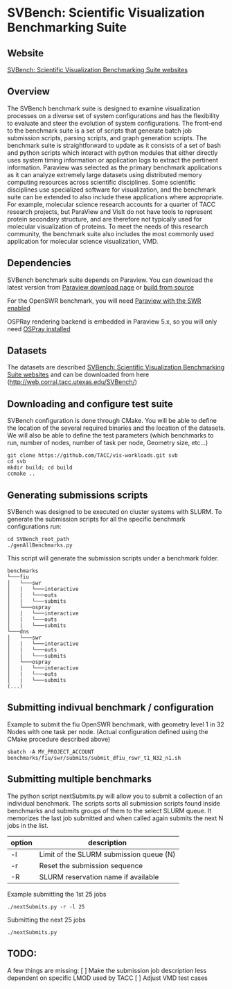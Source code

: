 # SVBench: Scientific Visualization Benchmarking Suite

## Website

[SVBench: Scientific Visualization Benchmarking Suite websites](https://tacc.github.io/vis-workloads/)

## Overview

The SVBench benchmark suite is designed to examine visualization processes on a diverse set of system configurations and has the flexibility to evaluate and steer the evolution of system configurations. The front-end to the benchmark suite is a set of scripts that generate batch job submission scripts, parsing scripts, and graph generation scripts. The benchmark suite is straightforward to update as it consists of a set of bash and python scripts which interact with python modules that either directly uses system timing information or application logs to extract the pertinent information. Paraview was selected as the primary benchmark applications as it can analyze extremely large datasets using distributed memory computing resources across scientific disciplines. Some scientific disciplines use specialized software for visualization, and the benchmark suite can be extended to also include these applications where appropriate. For example, molecular science research accounts for a quarter of TACC research projects, but ParaView and VisIt do not have tools to represent protein secondary structure, and are therefore not typically used for molecular visualization of proteins. To meet the needs of this research community, the benchmark suite also includes the most commonly used application for molecular science visualization, VMD.

## Dependencies

SVBench benchmark suite depends on Paraview. You can download the latest version from [Paraview download page](https://www.paraview.org/download/) or [build from source](https://www.paraview.org/Wiki/ParaView:Build_And_Install)

For the OpenSWR benchmark, you will need [Paraview with the SWR enabled](https://www.paraview.org/Wiki/ParaView/ParaView_And_Mesa_3D)

OSPRay rendering backend is embedded in Paraview 5.x, so you will only need [OSPray installed](http://www.ospray.org/downloads.html)

## Datasets

The datasets are described [SVBench: Scientific Visualization Benchmarking Suite websites](https://tacc.github.io/vis-workloads/) and can be downloaded from here (http://web.corral.tacc.utexas.edu/SVBench/)

## Downloading and configure test suite

SVBench configuration is done through CMake. You will be able to define the location of the several required binaries and the location of the datasets. We will also be able to define the test parameters (which benchmarks to run, number of nodes, number of task per node, Geometry size, etc...)


```
git clone https://github.com/TACC/vis-workloads.git svb
cd svb
mkdir build; cd build
ccmake ..
```

## Generating submissions scripts

SVBench was designed to be executed on cluster systems with SLURM. To generate the submission scripts for all the specific benchmark configurations run:

```
cd SVBench_root_path
./genAllBenchmarks.py
```

This script will generate the submission scripts under a benchmark folder.
```
benchmarks
└───fiu
│   └───swr
│   |   └───interactive
│   |   └───outs
│   |   └───submits
│   └───ospray
│   |   └───interactive
│   |   └───outs
│   |   └───submits
└───dns
│   └───swr
│   |   └───interactive
│   |   └───outs
│   |   └───submits
│   └───ospray
│   |   └───interactive
│   |   └───outs
│   |   └───submits
(...)
```

## Submitting indivual benchmark / configuration

Example to submit the fiu OpenSWR benchmark, with geometry level 1 in 32 Nodes with one task per node. (Actual configuration defined using the CMake procedure described above)

```
sbatch -A MY_PROJECT_ACCOUNT benchmarks/fiu/swr/submits/submit_dfiu_rswr_t1_N32_n1.sh
```

## Submitting multiple benchmarks

The python script nextSubmits.py will allow you to submit a collection of an individual benchmark. The scripts sorts all submission scripts found inside benchmarks and submits groups of them to the select SLURM queue. It memorizes the last job submitted and when called again submits the next N jobs in the list.

| option | description |
|--------|-------------|
| -l     | Limit of the SLURM submission queue (N) |
| -r     | Reset the submission sequence           |
| -R     | SLURM reservation name if available     |


Example submitting the 1st 25 jobs

```
./nextSubmits.py -r -l 25
```
Submitting the next 25 jobs

```
./nextSubmits.py
```

## TODO:
A few things are missing:
[ ] Make the submission job description less dependent on specific LMOD used by TACC
[ ] Adjust VMD test cases
